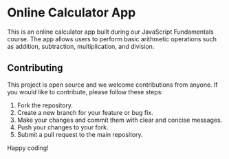# Online Calculator App

This is an online calculator app built during our JavaScript Fundamentals course. The app allows users to perform basic arithmetic operations such as addition, subtraction, multiplication, and division.

## Contributing

This project is open source and we welcome contributions from anyone. If you would like to contribute, please follow these steps:

1. Fork the repository.
2. Create a new branch for your feature or bug fix.
3. Make your changes and commit them with clear and concise messages.
4. Push your changes to your fork.
5. Submit a pull request to the main repository.

Happy coding!

